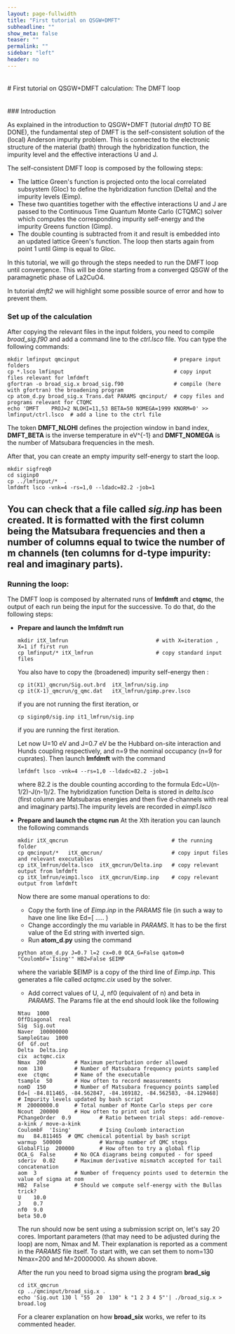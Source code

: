 ```yaml
---
layout: page-fullwidth
title: "First tutorial on QSGW+DMFT"
subheadline: ""
show_meta: false
teaser: ""
permalink: ""
sidebar: "left"
header: no
---
```

<hr style="height:5pt; visibility:hidden;" />
# First tutorial on QSGW+DMFT calculation: The DMFT loop


<hr style="height:5pt; visibility:hidden;" />
### Introduction

As explained in the introduction to QSGW+DMFT (tutorial _dmft0_ TO BE DONE), the fundamental step of DMFT is the self-consistent solution of the (local) Anderson impurity problem. This is connected to the electronic structure of the material (bath) through the hybridization function, the impurity level and the effective interactions U and J.
 
The self-consistent DMFT loop is composed by the following steps:
* The lattice Green's function is projected onto the local correlated subsystem (Gloc) to define the hybridization function (Delta) and the impurity levels (Eimp).
* These two quantities together with the effective interactions U and J are passed to the Continuous Time Quantum Monte Carlo (CTQMC) solver which computes the corresponding impurity self-energy and the impurity Greens function (Gimp).
* The double counting is subtracted from it and result is embedded into an updated lattice Green's function. The loop then starts again from point 1 until Gimp is equal to Gloc.

In this tutorial, we will go through the steps needed to run the DMFT loop until convergence. 
This will be done starting from a converged QSGW of the paramagnetic phase of La2CuO4.

In tutorial _dmft2_ we will highlight some possible source of error and how to prevent them.


### Set up of the calculation 
After copying the relevant files in the input folders, you need to compile *broad_sig.f90* and add a command line to the *ctrl.lsco* file. 
You can type the following commands:
~~~
mkdir lmfinput qmcinput                              # prepare input folders
cp *.lsco lmfinput                                   # copy input files relevant for lmfdmft
gfortran -o broad_sig.x broad_sig.f90                # compile (here with gfortran) the broadening program
cp atom_d.py broad_sig.x Trans.dat PARAMS qmcinput/  # copy files and programs relevant for CTQMC
echo 'DMFT    PROJ=2 NLOHI=11,53 BETA=50 NOMEGA=1999 KNORM=0' >> lmfinput/ctrl.lsco  # add a line to the ctrl file 
~~~
The token **DMFT_NLOHI** defines the projection window in band index, **DMFT_BETA** is the inverse temperature in eV^{-1} and **DMFT_NOMEGA** is the number of Matsubara frequencies in the mesh. 

After that, you can create an empty impurity self-energy to start the loop.
~~~
mkdir sigfreq0
cd siginp0
cp ../lmfinput/*  . 
lmfdmft lsco -vnk=4 -rs=1,0 --ldadc=82.2 -job=1
~~~
You can check that a file called *sig.inp* has been created. It is formatted with the first column being the Matsubara frequencies and then a number of columns equal to twice the number of m channels (ten columns for d-type impurity: real and imaginary parts).
---

### Running the loop:
The DMFT loop is composed by alternated runs of **lmfdmft** and **ctqmc**, the output of each run being the input for the successive. To do that, do the following steps:
* **Prepare and launch the lmfdmft run**
  ~~~
  mkdir itX_lmfrun                            # with X=iteration , X=1 if first run
  cp lmfinput/* itX_lmfrun                    # copy standard input files 
  ~~~
  You also have to copy the (broadened) impurity self-energy then :
  ~~~
  cp it(X1)_qmcrun/Sig.out.brd  itX_lmfrun/sig.inp
  cp it(X-1)_qmcrun/g_qmc.dat   itX_lmfrun/gimp.prev.lsco
  ~~~
  if you are not running the first iteration, or 
  ~~~
  cp siginp0/sig.inp it1_lmfrun/sig.inp
  ~~~
  if you are running the first iteration.

  Let now U=10 eV and J=0.7 eV be the Hubbard on-site interaction and Hunds coupling respectively, and n=9 the nominal occupancy (n=9 for cuprates). Then launch **lmfdmft** with the command 
  ~~~
  lmfdmft lsco -vnk=4 --rs=1,0 --ldadc=82.2 -job=1 
  ~~~
  where 82.2 is the double counting according to the formula Edc=U(n-1/2)-J(n-1)/2. The hybridization function Delta is stored in *delta.lsco* (first column are Matsubaras energies and then five d-channels with real and imaginary parts).The impurity levels are recorded in *eimp1.lsco* 

* **Prepare and launch the ctqmc run**
  At the Xth iteration you can launch the following commands
  ~~~
  mkdir itX_qmcrun                                 # the running folder
  cp qmcinput/*   itX_qmcrun/                      # copy input files and relevant executables
  cp itX_lmfrun/delta.lsco  itX_qmcrun/Delta.inp   # copy relevant output from lmfdmft
  cp itX_lmfrun/eimp1.lsco  itX_qmcrun/Eimp.inp    # copy relevant output from lmfdmft
  ~~~

  Now there are some manual operations to do:
  * Copy the forth line of *Eimp.inp* in the *PARAMS* file (in such a way to have one line like Ed=[ ..... ) 
  * Change accordingly the mu variable in *PARAMS*. It has to be the first value of the Ed string with inverted sign.
  * Run **atom_d.py** using the command
  ~~~
  python atom_d.py J=0.7 l=2 cx=0.0 OCA_G=False qatom=0 "CoulombF='Ising'" HB2=False $EIMP
  ~~~ 
  where the variable $EIMP is a copy of the third line of *Eimp.inp*. This generates a file called *actqmc.cix* used by the solver.
  * Add correct values of U, J, nf0 (equivalent of n) and beta in *PARAMS*. The Params file at the end should look like the following 
  ~~~
  Ntau  1000  
  OffDiagonal  real
  Sig  Sig.out
  Naver  100000000
  SampleGtau  1000
  Gf  Gf.out
  Delta  Delta.inp
  cix  actqmc.cix
  Nmax  200         # Maximum perturbation order allowed
  nom  130          # Number of Matsubara frequency points sampled
  exe  ctqmc        # Name of the executable
  tsample  50       # How often to record measurements
  nomD  150         # Number of Matsubara frequency points sampled
  Ed=[ -84.811465, -84.562847, -84.169182, -84.562583, -84.129468]     # Impurity levels updated by bash script
  M  20000000.0     # Total number of Monte Carlo steps per core
  Ncout  200000     # How often to print out info
  PChangeOrder  0.9         # Ratio between trial steps: add-remove-a-kink / move-a-kink
  CoulombF  'Ising'         # Ising Coulomb interaction
  mu   84.811465  # QMC chemical potential by bash script
  warmup  500000            # Warmup number of QMC steps
  GlobalFlip  200000        # How often to try a global flip
  OCA_G  False      # No OCA diagrams being computed - for speed
  sderiv  0.02      # Maximum derivative mismatch accepted for tail concatenation
  aom  3            # Number of frequency points used to determin the value of sigma at nom
  HB2  False        # Should we compute self-energy with the Bullas trick?
  U    10.0
  J    0.7
  nf0  9.0
  beta 50.0
  ~~~
  The run	should now be sent using a submission script on, let's say 20 cores. Important parameters (that may need to be adjusted during the loop) are nom, Nmax and M. Their explanation is reported as a comment in the *PARAMS* file itself. To start with, we can set them to nom=130 Nmax=200 and M=20000000. As shown above.

  After the run you need to broad sigma using the program **brad_sig**
  ~~~ 
  cd itX_qmcrun
  cp ../qmcinput/broad_sig.x .
  echo 'Sig.out 130 l "55  20  130" k "1 2 3 4 5"'| ./broad_sig.x > broad.log
  ~~~
  For a clearer explanation on how **broad_six** works, we refer to its commented header.
